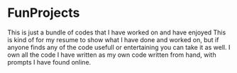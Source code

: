 # FunProjects
This is just a bundle of codes that I have worked on and have enjoyed
This is kind of for my resume to show what I have done and worked on, but if anyone finds any of the code usefull or entertaining you can take it as well.
I own all the code I have written as my own code written from hand, with prompts I have found online.
